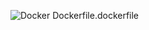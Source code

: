 ![Docker](https://user-images.githubusercontent.com/93004491/140093992-e4f6dc70-0b2d-4210-8751-7cfb51b74d18.jpg)
Dockerfile.dockerfile
